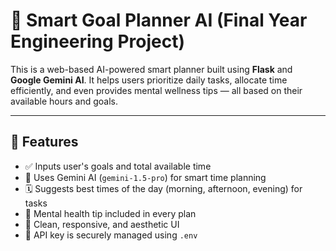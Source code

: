 # 🧠 Smart Goal Planner AI (Final Year Engineering Project)

This is a web-based AI-powered smart planner built using **Flask** and **Google Gemini AI**. It helps users prioritize daily tasks, allocate time efficiently, and even provides mental wellness tips — all based on their available hours and goals.

---

## 🚀 Features

- ✅ Inputs user's goals and total available time
- 🧠 Uses Gemini AI (`gemini-1.5-pro`) for smart time planning
- 🗓️ Suggests best times of the day (morning, afternoon, evening) for tasks
- 🧘 Mental health tip included in every plan
- 🎨 Clean, responsive, and aesthetic UI
- 🔐 API key is securely managed using `.env`